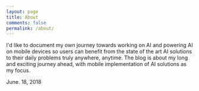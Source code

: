```yaml
---
layout: page
title: About
comments: false
permalink: /about/
---
```


I'd like to document my own journey towards working on AI and powering AI on mobile devices so users can benefit from the state of the art AI solutions to their daily problems truly anywhere, anytime.
The blog is about my long and exciting journey ahead, with mobile implementation of AI solutions as my focus.

June. 18, 2018
